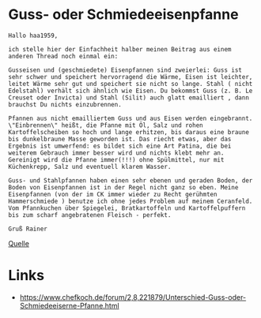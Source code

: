 # Guss- oder Schmiedeeisenpfanne

```
Hallo haa1959,

ich stelle hier der Einfachheit halber meinen Beitrag aus einem anderen Thread noch einmal ein:

Gusseisen und (geschmiedete) Eisenpfannen sind zweierlei: Guss ist sehr schwer und speichert hervorragend die Wärme, Eisen ist leichter, leitet Wärme sehr gut und speichert sie nicht so lange. Stahl ( nicht Edelstahl) verhält sich ähnlich wie Eisen. Du bekommst Guss (z. B. Le Creuset oder Invicta) und Stahl (Silit) auch glatt emailliert , dann brauchst Du nichts einzubrennen.

Pfannen aus nicht emailliertem Guss und aus Eisen werden eingebrannt. \"Einbrennen\" heißt, die Pfanne mit Öl, Salz und rohen Kartoffelscheiben so hoch und lange erhitzen, bis daraus eine braune bis dunkelbraune Masse geworden ist. Das riecht etwas, aber das Ergebnis ist umwerfend: es bildet sich eine Art Patina, die bei weiterem Gebrauch immer besser wird und nichts klebt mehr an. Gereinigt wird die Pfanne immer(!!!) ohne Spülmittel, nur mit Küchenkrepp, Salz und eventuell klarem Wasser.

Guss- und Stahlpfannen haben einen sehr ebenen und geraden Boden, der Boden von Eisenpfannen ist in der Regel nicht ganz so eben. Meine Eisenpfannen (von der im CK immer wieder zu Recht gerühmten Hammerschmiede ) benutze ich ohne jedes Problem auf meinem Ceranfeld. Vom Pfannkuchen über Spiegelei, Bratkartoffeln und Kartoffelpuffern bis zum scharf angebratenen Fleisch - perfekt.

Gruß Rainer 
```

[Quelle](https://www.chefkoch.de/forum/2,8,221879/Unterschied-Guss-oder-Schmiedeeiserne-Pfanne.html#m3198057)

# Links

* https://www.chefkoch.de/forum/2,8,221879/Unterschied-Guss-oder-Schmiedeeiserne-Pfanne.html
